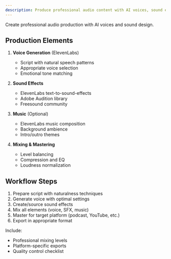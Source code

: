 ```yaml
---
description: Produce professional audio content with AI voices, sound effects, music, and mixing for podcasts, audiobooks, or voiceovers
---
```


Create professional audio production with AI voices and sound design.

## Production Elements

1. **Voice Generation** (ElevenLabs)
   - Script with natural speech patterns
   - Appropriate voice selection
   - Emotional tone matching

2. **Sound Effects**
   - ElevenLabs text-to-sound-effects
   - Adobe Audition library
   - Freesound community

3. **Music** (Optional)
   - ElevenLabs music composition
   - Background ambience
   - Intro/outro themes

4. **Mixing & Mastering**
   - Level balancing
   - Compression and EQ
   - Loudness normalization

## Workflow Steps

1. Prepare script with naturalness techniques
2. Generate voice with optimal settings
3. Create/source sound effects
4. Mix all elements (voice, SFX, music)
5. Master for target platform (podcast, YouTube, etc.)
6. Export in appropriate format

Include:
- Professional mixing levels
- Platform-specific exports
- Quality control checklist
